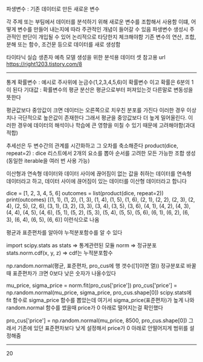 파생변수 : 기존 데이터로 만든 새로운 변수

각 주제 또는 부팀에서 데이터를 분석하기 위해 새로운 변수를 조합해서 사용함
이떄, 어떻게 변수를 만들어 내는지에 따라 주관적인 개념이 들어갈 수 있음
파생변수 생성시 주관적인 판단이 개입될 수 있어 논리적으로 타당한지 체크해야함
기존 변수의 연산, 조합, 분해 또는 함수, 조건문 등으로 데이터를 새로 생성함


타이타닉 실습 생존자 예측 모델 생성을 위한 분석용 데이터 셋
참고용 url
https://right1203.tistory.com/8

-------------------------------------------------------------------------------------------------------------------------------------------------

통계
확률변수 : 예시로 주사위에 눈금수(1,2,3,4,5,6)이 확률변수 이고 확률은 6분의 1이 된다
기대값 : 확률변수의 평균
분산은 평균으로부터 퍼져있는것 다른말로 변동성을 뜻한다

평균값보다 중앙값이 크면 데이터는 오른쪽으로 치우친 분포를 가진다 이러한 경우 이상치나 극단적으로 높은값이 존재한다 그래서 평균을 중앙값보다 더 높게 밀어올린다.
이러한 경우에 데이터의 해석이나 학습에 큰 영향을 미칠 수 있기 때문에 고려해야함(과대적합)

추세선은 두 변수간의 관계를 시간화하고 그 오차를 축소해준다
product(dice, repeat=2) : dice 리스트에서 2개의 요소를 뽑아 순서를 고려한 모든 가능한 조합 생성(동일한 iterable을 여러 번 사용 가능)

이산형과 연속형
데이터와 데이터 사이에 끊어짐이 없는 값을 취하는 데이터를 연속형 데이터라고 하고, 데이터 사이에 끊어짐이 있는 데이터를 이산형 데이터라고 합니다

dice = [1, 2, 3, 4, 5, 6]
outcomes = list(product(dice, repeat=2))
print(outcomes)
[(1, 1), (1, 2), (1, 3), (1, 4), (1, 5), (1, 6), (2, 1), (2, 2), (2, 3), (2, 4), (2, 5), (2, 6), (3, 1), (3, 2), (3, 3), (3, 4), (3, 5), (3, 6), (4, 1), (4, 2), (4, 3), (4, 4), (4, 5), (4, 6), (5, 1), (5, 2), (5, 3), (5, 4), (5, 5), (5, 6), (6, 1), (6, 2), (6, 3), (6, 4), (6, 5), (6, 6)] 이런식으로 나옴

평균과 표준편차를 알아야 누적분포함수를 알 수 있다

import scipy.stats as stats => 통계관련된 모듈
norm => 정규분포
stats.norm.cdf(x, y, z) => cdf는 누적분포함수

np.random.normal(평균, 표준편차, pro_cus에 행 갯수([1]이면 열))
정규분포로 바꿀때 표준편차가 크면 0보다 낮은 숫자가 나올수있다

mu_price, sigma_price = norm.fit(pro_cus['price'])
pro_cus['price'] = np.random.normal(mu_price, sigma_price, pro_cus.shape[0])
scipy.stats에 fit 함수로 sigma_price 함수를 뽑았는데 여기서 sigma_price(표준편차)가 높게 나와 random.normal 함수를 썼을때 price가 0 아래로 떨어지는걸 확인했다

pro_cus['price'] = np.random.normal(mu_price, 8500, pro_cus.shape[0])
그래서 기존에 있던 표준편차보다 낮게 설정해서 price가 0 아래로 안떨어지게 범위를 설정해줌

----------------------------------------------------------

20
